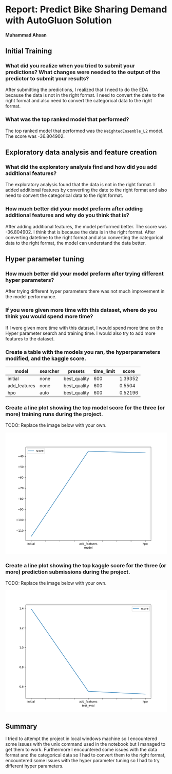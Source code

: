 # Report: Predict Bike Sharing Demand with AutoGluon Solution
#### Muhammad Ahsan

## Initial Training
### What did you realize when you tried to submit your predictions? What changes were needed to the output of the predictor to submit your results?
After submitting the predictions, I realized that I need to do the EDA because the data is not in the right format. I need to convert the date to the right format and also need to convert the categorical data to the right format.

### What was the top ranked model that performed?
The top ranked model that performed was the `WeightedEnsemble_L2` model. The score was -36.804902. 

## Exploratory data analysis and feature creation
### What did the exploratory analysis find and how did you add additional features?
The exploratory analysis found that the data is not in the right format. I added additional features by converting the date to the right format and also need to convert the categorical data to the right format.

### How much better did your model preform after adding additional features and why do you think that is?
After adding additional features, the model performed better. The score was -36.804902. I think that is because the data is in the right format. After converting datetime to the right format and also converting the categorical data to the right format, the model can understand the data better.

## Hyper parameter tuning
### How much better did your model preform after trying different hyper parameters?
After trying different hyper parameters there was not much improvement in the model performance.

### If you were given more time with this dataset, where do you think you would spend more time?
If I were given more time with this dataset, I would spend more time on the Hyper parameter search and training time. I would also try to add more features to the dataset.

### Create a table with the models you ran, the hyperparameters modified, and the kaggle score.
|model|searcher|presets|time_limit|score|
|--|--|--|--|--|
|initial|none|best_quality|600|1.39352|
|add_features|none|best_quality|600|0.5504|
|hpo|auto|best_quality|600|0.52196|

### Create a line plot showing the top model score for the three (or more) training runs during the project.

TODO: Replace the image below with your own.

![model_train_score.png](img/model_train_score.png)

### Create a line plot showing the top kaggle score for the three (or more) prediction submissions during the project.

TODO: Replace the image below with your own.

![model_test_score.png](img/model_test_score.png)

## Summary
I tried to attempt the project in local windows machine so I encountered some issues with the unix command used in the notebook but I managed to get them to work. Furthermore I encountered some issues with the data format and the categorical data so I had to convert them to the right format, encountered some issues with the hyper parameter tuning so I had to try different hyper parameters.
